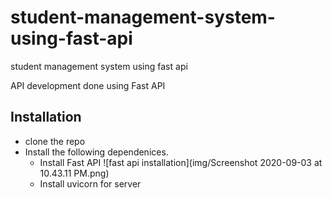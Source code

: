 # student-management-system-using-fast-api
student management system using fast api

API development done using Fast API

## Installation

* clone the repo
* Install the following dependenices.
  * Install Fast API
  ![fast api installation](img/Screenshot 2020-09-03 at 10.43.11 PM.png)
  * Install uvicorn for server
